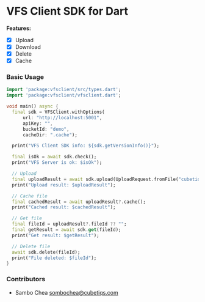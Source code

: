 # VFS Client SDK for Dart

**Features:**

-   [x] Upload
-   [x] Download
-   [x] Delete
-   [x] Cache

### Basic Usage

```dart
import 'package:vfsclient/src/types.dart';
import 'package:vfsclient/vfsclient.dart';

void main() async {
  final sdk = VFSClient.withOptions(
      url: "http://localhost:5001",
      apiKey: "",
      bucketId: "demo",
      cacheDir: ".cache");

  print("VFS Client SDK info: ${sdk.getVersionInfo()}");

  final isOk = await sdk.check();
  print("VFS Server is ok: $isOk");

  // Upload
  final uploadResult = await sdk.upload(UploadRequest.fromFile("cubetiq.jpeg"));
  print("Upload result: $uploadResult");

  // Cache file
  final cachedResult = await uploadResult?.cache();
  print("Cached result: $cachedResult");

  // Get file
  final fileId = uploadResult?.fileId ?? "";
  final getResult = await sdk.get(fileId);
  print("Get result: $getResult");

  // Delete file
  await sdk.delete(fileId);
  print("File deleted: $fileId");
}
```

### Contributors

-   Sambo Chea <sombochea@cubetiqs.com>
